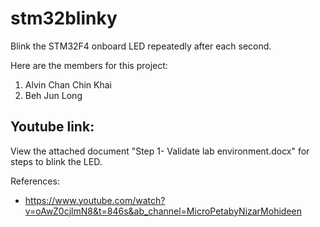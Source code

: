 # stm32blinky
Blink the STM32F4 onboard LED repeatedly after each second.

Here are the members for this project:
  1. Alvin Chan Chin Khai
  2. Beh Jun Long

Youtube link: 
  - 

View the attached document "Step 1- Validate lab environment.docx" for steps to blink the LED.

References: 
  - https://www.youtube.com/watch?v=oAwZ0cjlmN8&t=846s&ab_channel=MicroPetabyNizarMohideen
